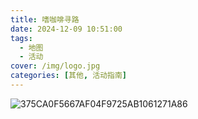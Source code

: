 ```yaml
---
title: 嗜咖啡寻路
date: 2024-12-09 10:51:00
tags: 
  - 地图
  - 活动
cover: /img/logo.jpg
categories: [其他, 活动指南]
---
```


![375CA0F5667AF04F9725AB1061271A86](http://imgurl.loveviolet.cn/images/2024/12/09/375CA0F5667AF04F9725AB1061271A86.jpg)